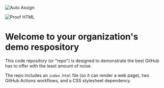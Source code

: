 ![Auto Assign](https://github.com/TheSoulPad/demo-repository/actions/workflows/auto-assign.yml/badge.svg)

![Proof HTML](https://github.com/TheSoulPad/demo-repository/actions/workflows/proof-html.yml/badge.svg)

# Welcome to your organization's demo respository
This code repository (or "repo") is designed to demonstrate the best GitHub has to offer with the least amount of noise.

The repo includes an `index.html` file (so it can render a web page), two GitHub Actions workflows, and a CSS stylesheet dependency.
